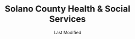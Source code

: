 ---
layout: location-page
date: Last Modified
description: "Local COVID-19 testing is available at Solano County Health & Social Services in Fairfield, California, USA."
permalink: "locations/california/fairfield/solano-county-health-and-social-services/"
tags:
  - locations
  - california
title: Solano County Health & Social Services
uniqueName: solano-county-health-and-social-services
state: California
stateAbbr: CA
hood: "Fairfield"
address: "2101 Courage Dr"
city: "Fairfield"
zip: "94533"
zipsNearby: "94002 94920 94922 94923 94924 95416 94005 94010 94011 95419 95422 95423 95424 95425 95426 94925 94976 94926 94927 94928 94931 94014 94015 94016 94017 94929 95430 95431 94018 95433 94930 94978 94933 95436 95439 95442 95444 95446 95471 95448 94937 95451 95452 94938 94939 94977 95457 94940 94025 94026 94027 95461 95467 94030 94941 94942 94037 95462 94038 94035 94039 94042 94043 94946 94945 94947 94948 94949 94998 95465 94950 94044 94301 94302 94303 94305 94306 94309 94951 94952 94953 94954 94955 94975 94999 94956 94061 94063 94064 94065 94957 94960 94979 94066 94070 94102 94103 94104 94105 94107 94108 94109 94110 94111 94112 94114 94115 94116 94117 94118 94119 94120 94121 94122 94123 94124 94125 94126 94127 94128 94129 94130 94131 94132 94133 94134 94137 94139 94140 94141 94142 94143 94144 94145 94146 94147 94151 94153 94154 94156 94158 94159 94160 94161 94162 94163 94164 94171 94172 94177 94188 94963 94401 94402 94403 94404 94497 94964 94974 94901 94903 94904 94912 94913 94914 94915 95401 95402 95403 95404 95405 95406 95407 95409 94965 94966 95472 95473 95476 94080 94083 94970 94088 94089 94971 94972 95486 95487 95492 94973 94501 94502 94507 95002 94508 94576 94509 94531 94510 94701 94702 94703 94704 94705 94706 94707 94708 94709 94710 94712 94720 94511 94512 94513 94505 94514 94515 94516 94517 94518 94519 94520 94521 94522 94523 94524 94527 94529 94525 94506 94526 94528 94530 94533 94534 94535 94536 94537 94538 94539 94555 94540 94541 94542 94543 94544 94545 94546 94552 94557 94548 94549 94550 94551 94553 95035 94556 94570 94575 94558 94559 94581 94560 94601 94602 94603 94604 94605 94606 94607 94608 94609 94610 94611 94612 94613 94614 94615 94617 94618 94619 94620 94621 94622 94623 94624 94649 94659 94660 94661 94662 94666 94561 94562 94563 94564 94565 94566 94568 94588 94567 94569 94801 94802 94803 94804 94805 94806 94807 94808 94820 94850 94571 94547 94572 94573 94574 95132 95134 95152 95164 94577 94578 94579 94580 94582 94583 95054 95056 94585 94586 94587 94503 94589 94590 94591 94592 94595 94596 94597 94598 94599 95220 95912 95606 95225 95608 95609 95610 95611 95621 95612 95227 95615 95616 95617 95618 95620 95937 95624 95757 95758 95759 95625 95626 95320 95607 95627 95628 95630 95671 95762 95763 95231 95632 95950 95637 95679 95638 95234 95639 95640 95641 95645 95330 95648 95236 95237 95240 95241 95242 95650 95653 95336 95337 95957 95658 95659 95652 95660 95961 95662 95663 95668 95669 95655 95670 95741 95742 95672 95673 95674 95366 95676 95677 95765 95661 95678 95746 95747 95680 94203 94204 94205 94206 94207 94208 94209 94211 94229 94230 94232 94234 94235 94236 94237 94239 94240 94244 94245 94246 94247 94248 94249 94250 94252 94254 94256 94257 94258 94259 94261 94262 94263 94267 94268 94269 94271 94273 94274 94277 94278 94279 94280 94282 94283 94284 94285 94286 94287 94288 94289 94290 94291 94293 94294 94295 94296 94297 94298 94299 95811 95812 95813 95814 95815 95816 95817 95818 95819 95820 95821 95822 95823 95824 95825 95826 95827 95828 95829 95830 95831 95832 95833 95834 95835 95836 95837 95838 95840 95841 95842 95843 95851 95852 95853 95860 95864 95865 95866 95867 95887 95894 95899 95681 95682 95683 95201 95202 95203 95204 95205 95206 95207 95208 95209 95210 95211 95212 95213 95215 95219 95267 95269 95296 95297 95686 95304 95376 95377 95378 95385 95391 95687 95688 95696 95226 95253 95254 95690 95605 95691 95798 95799 95692 95987 95693 95694 95258 95695 95776 95697 95991 95992 95993 95698 94013 94101 94106 94135 94136 94138 94150 94152 94155 94175 94199 94625" 
mapUrl: "http://maps.apple.com/?q=Solano+County+Health+and+Social+Services&address=2101+Courage+Dr,Fairfield,California,94533"
locationType: Drive-thru
phone: "707-784-8655"
website: "undefined"
onlineBooking: undefined
closed: undefined
closedUpdate: May 25th, 2020
notes: "By appointment only. Prioritizes health care workers. Requires phone screen. Free."
days: Weekdays
hours: 9AM-4:30PM
ctaMessage: Call 707-784-8655
ctaUrl: "tel:707-784-8655"
---